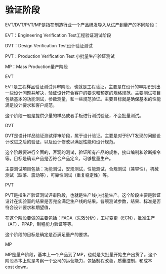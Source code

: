 # 验证阶段

EVT/DVT/PVT/MP是指在制造行业一个产品研发导入从试产到量产的不同阶段：

EVT：Engineering Verification Test工程验证测试阶段

DVT：Design Verification Test设计验证测试

PVT：Production Verification Test 小批量生产验证测试

MP：Mass Production量产阶段

EVT

EVT是工程样品验证测试评审阶段，也就是工程验证，主要是在设计的早期识别出一些设计问题并解决，验证设计符合客户的要求和预定的规格规范。主要测试项目包括基本的功能测试，参数测量，和一些规范验证。主要目标就是确保基本的性能满足设计要求和客户规范。

这个阶段一般是提供少量的样品或者手板进行测试验证，不会批量测试。

DVT

DVT是设计样品验证测试评审阶段，属于设计验证。主要是对于EVT发现的问题设计改进之后的验证，以及设计修改以满足性能和设计规范。

这个阶段要进行全面的，客观的测试，验证所有产品的规格，接口编制和诊断指令等。目标是确认产品是否符合产品定义，可够批量生产。

主要测试项目包括：功能测试，安规测试，性能测试，合规测试（兼容性），机械测试（跌落、震动等），可靠性测试（重复稳定性）等。

PVT

PVT是指生产验证测试评审阶段，也就是生产线小批量生产。这个阶段主要是验证设计在实验室的结果是否完全满足生产线的结果。各项测试参数，结果、标准是否符合设计要求和期望值，

在这个阶段要做的主要包括：FACA（失效分析），工程变更（ECN），批准生产（AF），PPAP，制程能力验证等等。

这个阶段的目标是确定是否满足量产的要求。

MP

MP是量产阶段，基本上一个产品到了MP，也就是大批量开始生产出货了。这个阶段基本上就是考察一个公司的运营能力，包括制程改善，质量控制，和成本cost down。